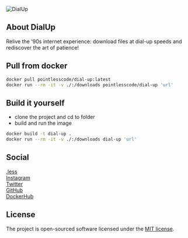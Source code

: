 ![DialUp](https://github.com/pointless-code/dial-up/assets/18129171/944cffc7-fb29-49d5-afcc-4a57df8b121b)

## About DialUp

Relive the '90s internet experience: download files at dial-up speeds and rediscover the art of patience!

## Pull from docker

```bash
docker pull pointlesscode/dial-up:latest
docker run --rm -it -v ./:/downloads pointlesscode/dial-up 'url'
```

## Build it yourself
- clone the project and cd to folder
- build and run the image
```bash
docker build -t dial-up .
docker run --rm -it -v ./:/downloads dial-up 'url'
```

## Social

<a href="https://pointlesscode.dev/">.less</a><br>
<a href="https://www.instagram.com/pointlesscode">Instagram</a><br>
<a href="https://x.com/pointlessCodes">Twitter</a><br>
<a href="https://github.com/pointless-code">GitHub</a><br>
<a href="https://hub.docker.com/u/pointlesscode">DockerHub</a>

## License

The project is open-sourced software licensed under the [MIT license](https://opensource.org/licenses/MIT).